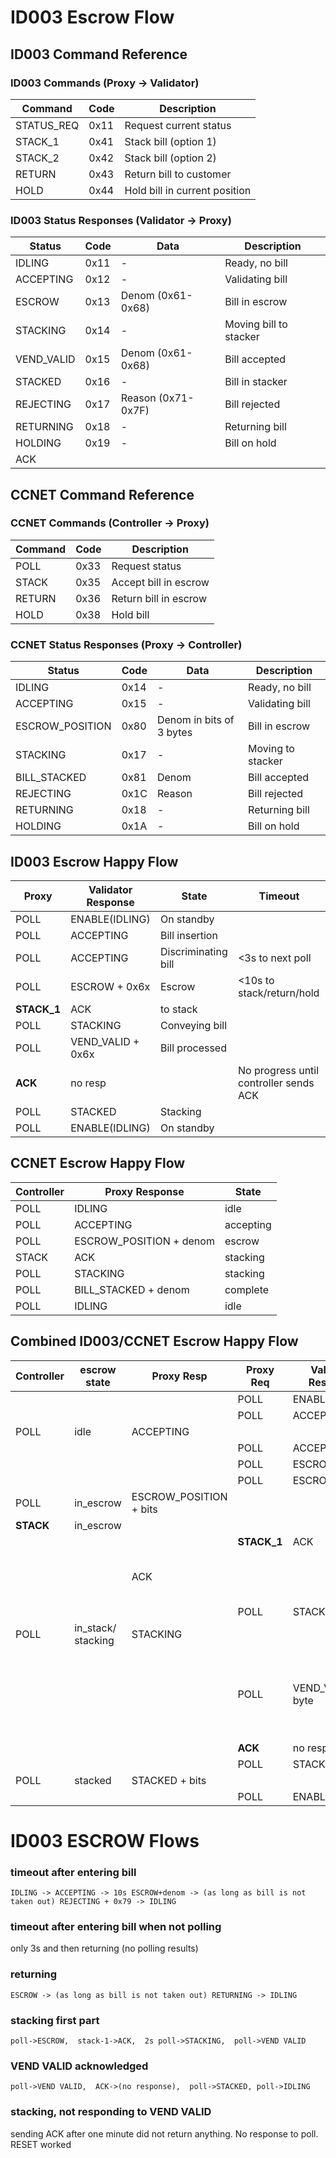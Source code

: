 # ID003 Escrow Flow

## ID003 Command Reference

### ID003 Commands (Proxy → Validator)

| Command | Code | Description |
|---------|------|-------------|
| STATUS_REQ | 0x11 | Request current status |
| STACK_1 | 0x41 | Stack bill (option 1) |
| STACK_2 | 0x42 | Stack bill (option 2) |
| RETURN | 0x43 | Return bill to customer |
| HOLD | 0x44 | Hold bill in current position |

### ID003 Status Responses (Validator → Proxy)

| Status | Code | Data | Description |
|--------|------|------|-------------|
| IDLING | 0x11 | - | Ready, no bill |
| ACCEPTING | 0x12 | - | Validating bill |
| ESCROW | 0x13 | Denom (0x61-0x68) | Bill in escrow |
| STACKING | 0x14 | - | Moving bill to stacker |
| VEND_VALID | 0x15 | Denom (0x61-0x68) | Bill accepted |
| STACKED | 0x16 | - | Bill in stacker |
| REJECTING | 0x17 | Reason (0x71-0x7F) | Bill rejected |
| RETURNING | 0x18 | - | Returning bill |
| HOLDING | 0x19 | - | Bill on hold |
|ACK|||

## CCNET Command Reference

### CCNET Commands (Controller → Proxy)

| Command | Code | Description |
|---------|------|-------------|
| POLL | 0x33 | Request status |
| STACK | 0x35 | Accept bill in escrow |
| RETURN | 0x36 | Return bill in escrow |
| HOLD | 0x38 | Hold bill |

### CCNET Status Responses (Proxy → Controller)

| Status | Code | Data | Description |
|--------|------|------|-------------|
| IDLING | 0x14 | - | Ready, no bill |
| ACCEPTING | 0x15 | - | Validating bill |
| ESCROW_POSITION | 0x80 | Denom in bits of 3 bytes| Bill in escrow |
| STACKING | 0x17 | - | Moving to stacker |
| BILL_STACKED | 0x81 | Denom | Bill accepted |
| REJECTING | 0x1C | Reason | Bill rejected |
| RETURNING | 0x18 | - | Returning bill |
| HOLDING | 0x1A | - | Bill on hold |

## ID003 Escrow Happy Flow

| Proxy | Validator Response | State | Timeout |
|------------|-------------------|-------|---------|
| POLL | ENABLE(IDLING) | On standby | |
| POLL | ACCEPTING | Bill insertion | |
| POLL | ACCEPTING | Discriminating bill | <3s to next poll |
| POLL | ESCROW + 0x6x | Escrow | <10s to stack/return/hold|
| **STACK_1** | ACK | to stack | |
| POLL | STACKING | Conveying bill | |
| POLL | VEND_VALID + 0x6x | Bill processed | |
|**ACK**|no resp||No progress until controller sends ACK|
| POLL | STACKED | Stacking | |
| POLL | ENABLE(IDLING) | On standby | |



## CCNET Escrow Happy Flow

| Controller  | Proxy Response | State |
|------------------|--------------|-------|
| POLL | IDLING | idle |
| POLL | ACCEPTING | accepting |
| POLL | ESCROW_POSITION + denom | escrow |
| STACK | ACK | stacking |
| POLL | STACKING | stacking |
| POLL | BILL_STACKED + denom | complete |
| POLL | IDLING | idle |

## Combined ID003/CCNET Escrow Happy Flow

| Controller |escrow state |Proxy Resp | Proxy Req | Validator Response | escrow_state | Notes |
|------------|---|---------|-----------|-------------------|--------------|---|
||| | POLL | ENABLE(IDLING) | idle | |
|| | | POLL | ACCEPTING |  | remains idle|
| POLL|idle| ACCEPTING|  |  |  | |
| | | |POLL | ACCEPTING | | |
| | | |POLL | ESCROW + byte | in_escrow |10s max|
| | | |POLL | ESCROW + byte | in_escrow |10s max|
|POLL|in_escrow |ESCROW_POSITION + bits |||in_escrow||
|**STACK**|in_escrow  ||||||
|| | | **STACK_1** | ACK | in_stack| |
||| ACK ||| |CCNET ack after downstream ACK|
|| | | POLL | STACKING | stacking | |
| POLL|in_stack/ stacking| STACKING|  |  |  | |
|| | | POLL | VEND_VALID + byte|**stacking**| automate action to send ACK if state == STACKED and right denom byte | 
|| | |**ACK**|no resp|stacking||
|| | | POLL | STACKED |stacked  | |
| POLL|stacked| STACKED + bits|  |  |idle  | |
|| | | POLL | ENABLE(IDLING) |  | |


# ID003 ESCROW Flows
### timeout after entering bill
`IDLING -> ACCEPTING -> 10s ESCROW+denom -> (as long as bill is not taken out) REJECTING + 0x79 -> IDLING`

### timeout after entering bill when not polling
only 3s and then returning (no polling results)

### returning
`ESCROW -> (as long as bill is not taken out) RETURNING -> IDLING`

### stacking first part
`poll->ESCROW,  stack-1->ACK,  2s poll->STACKING,  poll->VEND VALID`

### VEND VALID acknowledged
`poll->VEND VALID,  ACK->(no response),  poll->STACKED, poll->IDLING`

### stacking, not responding to VEND VALID
sending ACK after one minute did not return anything. No response to poll. RESET worked


